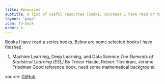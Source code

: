 ```yaml
---
title: Resources
subtitle: A list of useful resources (books, courses) I have read or taken.
layout: "page"
icon: fa-book
order: 4
---
```


Books
I have read a series books. Below are some selected books I have finished.

1. Machine Learning, Deep Learning, and Data Science
  *The Elements of Statistical Learning (ESL)*
  By Trevor Hastie, Robert Tibshirani, Jerome Friedman
  Good reference book, need some mathematical background

source: [GitHub]("https://github.com/chenghaoding90/chenghaoding90.github.io")
